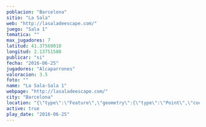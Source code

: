 ```yaml
---
poblacion: "Barcelona"
sitio: "La Sala"
web: "http://lasaladeescape.com/"
juego: "Sala 1"
tematica: ""
max_jugadores: 7
latitud: 41.37569010
longitud: 2.13751580
publicar: "si"
fecha: "2016-06-25"
jugadores: "Alcaparrones"
valoracion: 3.5
foto: ""
name: "La Sala-Sala 1"
webpage: "http://lasaladeescape.com/"
city: "Barcelona"
location: "{\"type\":\"Feature\",\"geometry\":{\"type\":\"Point\",\"coordinates\":[\"41,37569010\",\"2,13751580\"]}}"
active: true
play_date: "2016-06-25"
---
```

